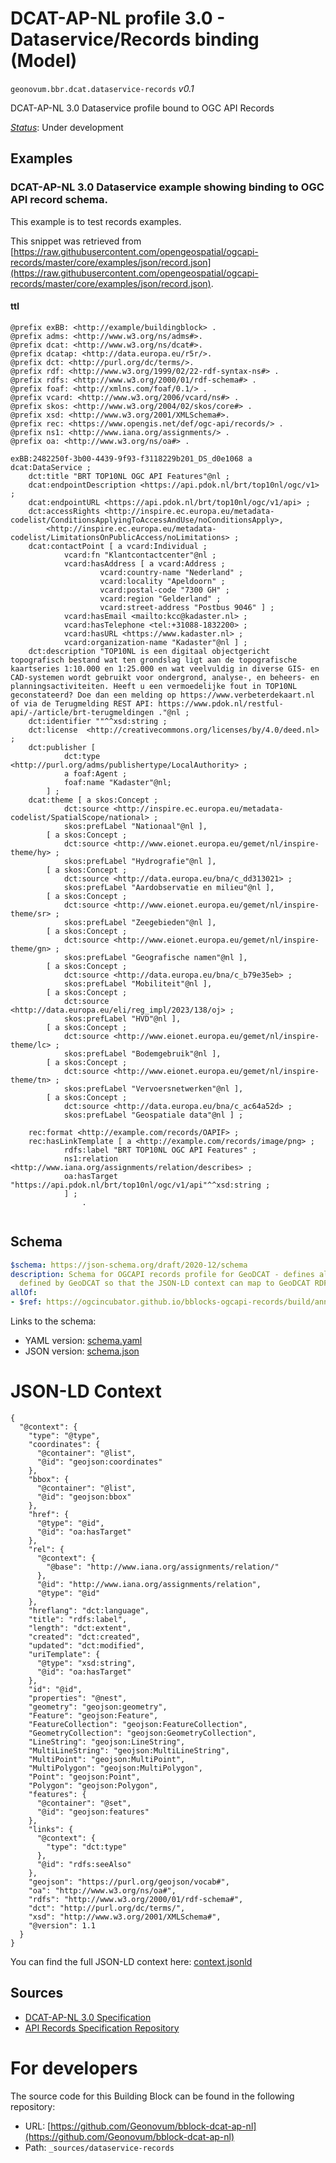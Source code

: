 
# DCAT-AP-NL profile 3.0 - Dataservice/Records binding (Model)

`geonovum.bbr.dcat.dataservice-records` *v0.1*

DCAT-AP-NL 3.0 Dataservice profile bound to OGC API Records

[*Status*](http://www.opengis.net/def/status): Under development

## Examples

### DCAT-AP-NL 3.0 Dataservice example showing binding to OGC API record schema.
This example is to test records examples.

This snippet was retrieved from [https://raw.githubusercontent.com/opengeospatial/ogcapi-records/master/core/examples/json/record.json](https://raw.githubusercontent.com/opengeospatial/ogcapi-records/master/core/examples/json/record.json).
#### ttl
```ttl
@prefix exBB: <http://example/buildingblock> .
@prefix adms: <http://www.w3.org/ns/adms#>.
@prefix dcat: <http://www.w3.org/ns/dcat#>.
@prefix dcatap: <http://data.europa.eu/r5r/>.
@prefix dct: <http://purl.org/dc/terms/>.
@prefix rdf: <http://www.w3.org/1999/02/22-rdf-syntax-ns#> .
@prefix rdfs: <http://www.w3.org/2000/01/rdf-schema#> .
@prefix foaf: <http://xmlns.com/foaf/0.1/> .
@prefix vcard: <http://www.w3.org/2006/vcard/ns#> .
@prefix skos: <http://www.w3.org/2004/02/skos/core#> .
@prefix xsd: <http://www.w3.org/2001/XMLSchema#>.
@prefix rec: <https://www.opengis.net/def/ogc-api/records/> .
@prefix ns1: <http://www.iana.org/assignments/> .
@prefix oa: <http://www.w3.org/ns/oa#> .

exBB:2482250f-3b00-4439-9f93-f3118229b201_DS_d0e1068 a dcat:DataService ;
    dct:title "BRT TOP10NL OGC API Features"@nl ;
    dcat:endpointDescription <https://api.pdok.nl/brt/top10nl/ogc/v1> ;
    dcat:endpointURL <https://api.pdok.nl/brt/top10nl/ogc/v1/api> ;
    dct:accessRights <http://inspire.ec.europa.eu/metadata-codelist/ConditionsApplyingToAccessAndUse/noConditionsApply>,
        <http://inspire.ec.europa.eu/metadata-codelist/LimitationsOnPublicAccess/noLimitations> ;
    dcat:contactPoint [ a vcard:Individual ;
            vcard:fn "Klantcontactcenter"@nl ;
            vcard:hasAddress [ a vcard:Address ;
                    vcard:country-name "Nederland" ;
                    vcard:locality "Apeldoorn" ;
                    vcard:postal-code "7300 GH" ;
                    vcard:region "Gelderland" ;
                    vcard:street-address "Postbus 9046" ] ;
            vcard:hasEmail <mailto:kcc@kadaster.nl> ;
            vcard:hasTelephone <tel:+31088-1832200> ;
            vcard:hasURL <https://www.kadaster.nl> ;
            vcard:organization-name "Kadaster"@nl ] ;
    dct:description "TOP10NL is een digitaal objectgericht topografisch bestand wat ten grondslag ligt aan de topografische kaartseries 1:10.000 en 1:25.000 en wat veelvuldig in diverse GIS- en CAD-systemen wordt gebruikt voor ondergrond, analyse-, en beheers- en planningsactiviteiten. Heeft u een vermoedelijke fout in TOP10NL geconstateerd? Doe dan een melding op https://www.verbeterdekaart.nl of via de Terugmelding REST API: https://www.pdok.nl/restful-api/-/article/brt-terugmeldingen ."@nl ;
    dct:identifier ""^^xsd:string ;
    dct:license  <http://creativecommons.org/licenses/by/4.0/deed.nl> ;
    dct:publisher [
            dct:type <http://purl.org/adms/publishertype/LocalAuthority> ;
            a foaf:Agent ;
            foaf:name "Kadaster"@nl;
        ] ;    
    dcat:theme [ a skos:Concept ;
            dct:source <http://inspire.ec.europa.eu/metadata-codelist/SpatialScope/national> ;
            skos:prefLabel "Nationaal"@nl ],
        [ a skos:Concept ;
            dct:source <http://www.eionet.europa.eu/gemet/nl/inspire-theme/hy> ;
            skos:prefLabel "Hydrografie"@nl ],
        [ a skos:Concept ;
            dct:source <http://data.europa.eu/bna/c_dd313021> ;
            skos:prefLabel "Aardobservatie en milieu"@nl ],
        [ a skos:Concept ;
            dct:source <http://www.eionet.europa.eu/gemet/nl/inspire-theme/sr> ;
            skos:prefLabel "Zeegebieden"@nl ],
        [ a skos:Concept ;
            dct:source <http://www.eionet.europa.eu/gemet/nl/inspire-theme/gn> ;
            skos:prefLabel "Geografische namen"@nl ],
        [ a skos:Concept ;
            dct:source <http://data.europa.eu/bna/c_b79e35eb> ;
            skos:prefLabel "Mobiliteit"@nl ],
        [ a skos:Concept ;
            dct:source <http://data.europa.eu/eli/reg_impl/2023/138/oj> ;
            skos:prefLabel "HVD"@nl ],
        [ a skos:Concept ;
            dct:source <http://www.eionet.europa.eu/gemet/nl/inspire-theme/lc> ;
            skos:prefLabel "Bodemgebruik"@nl ],
        [ a skos:Concept ;
            dct:source <http://www.eionet.europa.eu/gemet/nl/inspire-theme/tn> ;
            skos:prefLabel "Vervoersnetwerken"@nl ],
        [ a skos:Concept ;
            dct:source <http://data.europa.eu/bna/c_ac64a52d> ;
            skos:prefLabel "Geospatiale data"@nl ] ;        

    rec:format <http://example.com/records/OAPIF> ;
    rec:hasLinkTemplate [ a <http://example.com/records/image/png> ;
            rdfs:label "BRT TOP10NL OGC API Features" ;
            ns1:relation <http://www.iana.org/assignments/relation/describes> ;
            oa:hasTarget "https://api.pdok.nl/brt/top10nl/ogc/v1/api"^^xsd:string ;
            ] ;
                .


```

## Schema

```yaml
$schema: https://json-schema.org/draft/2020-12/schema
description: Schema for OGCAPI records profile for GeoDCAT - defines all extra elements
  defined by GeoDCAT so that the JSON-LD context can map to GeoDCAT RDF
allOf:
- $ref: https://ogcincubator.github.io/bblocks-ogcapi-records/build/annotated/api/records/v1/schemas/recordGeoJSON/schema.yaml

```

Links to the schema:

* YAML version: [schema.yaml](https://geonovum.github.io/bblock-dcat-ap-nl/build/annotated/bbr/dcat/dataservice-records/schema.json)
* JSON version: [schema.json](https://geonovum.github.io/bblock-dcat-ap-nl/build/annotated/bbr/dcat/dataservice-records/schema.yaml)


# JSON-LD Context

```jsonld
{
  "@context": {
    "type": "@type",
    "coordinates": {
      "@container": "@list",
      "@id": "geojson:coordinates"
    },
    "bbox": {
      "@container": "@list",
      "@id": "geojson:bbox"
    },
    "href": {
      "@type": "@id",
      "@id": "oa:hasTarget"
    },
    "rel": {
      "@context": {
        "@base": "http://www.iana.org/assignments/relation/"
      },
      "@id": "http://www.iana.org/assignments/relation",
      "@type": "@id"
    },
    "hreflang": "dct:language",
    "title": "rdfs:label",
    "length": "dct:extent",
    "created": "dct:created",
    "updated": "dct:modified",
    "uriTemplate": {
      "@type": "xsd:string",
      "@id": "oa:hasTarget"
    },
    "id": "@id",
    "properties": "@nest",
    "geometry": "geojson:geometry",
    "Feature": "geojson:Feature",
    "FeatureCollection": "geojson:FeatureCollection",
    "GeometryCollection": "geojson:GeometryCollection",
    "LineString": "geojson:LineString",
    "MultiLineString": "geojson:MultiLineString",
    "MultiPoint": "geojson:MultiPoint",
    "MultiPolygon": "geojson:MultiPolygon",
    "Point": "geojson:Point",
    "Polygon": "geojson:Polygon",
    "features": {
      "@container": "@set",
      "@id": "geojson:features"
    },
    "links": {
      "@context": {
        "type": "dct:type"
      },
      "@id": "rdfs:seeAlso"
    },
    "geojson": "https://purl.org/geojson/vocab#",
    "oa": "http://www.w3.org/ns/oa#",
    "rdfs": "http://www.w3.org/2000/01/rdf-schema#",
    "dct": "http://purl.org/dc/terms/",
    "xsd": "http://www.w3.org/2001/XMLSchema#",
    "@version": 1.1
  }
}
```

You can find the full JSON-LD context here:
[context.jsonld](https://geonovum.github.io/bblock-dcat-ap-nl/build/annotated/bbr/dcat/dataservice-records/context.jsonld)

## Sources

* [DCAT-AP-NL 3.0 Specification](https://docs.geostandaarden.nl/dcat/dcat-ap-nl30/)
* [API Records Specification Repository](https://github.com/opengeospatial/ogcapi-records)

# For developers

The source code for this Building Block can be found in the following repository:

* URL: [https://github.com/Geonovum/bblock-dcat-ap-nl](https://github.com/Geonovum/bblock-dcat-ap-nl)
* Path: `_sources/dataservice-records`

